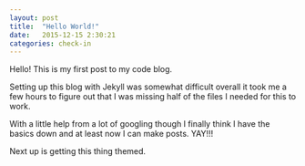 ```yaml
---
layout: post
title:  "Hello World!"
date:   2015-12-15 2:30:21
categories: check-in
---
```


Hello! This is my first post to my code blog.

Setting up this blog with Jekyll was somewhat difficult overall it took me a few hours to figure out that I was missing half of the files I needed for this to work.

With a little help from a lot of googling though I finally think I have the basics down and at least now I can make posts. YAY!!!

Next up is getting this thing themed.